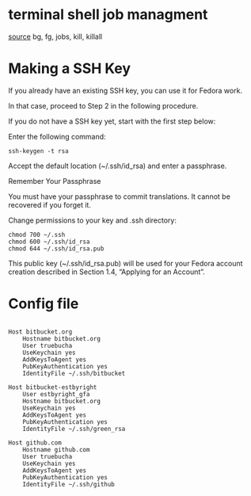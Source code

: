 # terminal shell job managment

[source](http://www.tldp.org/LDP/abs/html/x9644.html)
bg, fg, jobs, kill, killall

# Making a SSH Key

If you already have an existing SSH key, you can use it for Fedora work.

In that case, proceed to Step 2 in the following procedure.

If you do not have a SSH key yet, start with the first step below:

Enter the following command:


```
ssh-keygen -t rsa
```

Accept the default location (~/.ssh/id_rsa) and enter a passphrase.

Remember Your Passphrase

You must have your passphrase to commit translations. It cannot be recovered if you forget it.

Change permissions to your key and .ssh directory:


```
chmod 700 ~/.ssh 
chmod 600 ~/.ssh/id_rsa
chmod 644 ~/.ssh/id_rsa.pub
```

This public key (~/.ssh/id_rsa.pub) will be used for your Fedora account creation described in Section 1.4, “Applying for an Account”.

# Config file


```

Host bitbucket.org
    Hostname bitbucket.org
    User truebucha
    UseKeychain yes
    AddKeysToAgent yes
    PubKeyAuthentication yes
    IdentityFile ~/.ssh/bitbucket

Host bitbucket-estbyright
	User estbyright_gfa
   	Hostname bitbucket.org
    UseKeychain yes
   	AddKeysToAgent yes
    PubKeyAuthentication yes
	IdentityFile ~/.ssh/green_rsa

Host github.com
   	Hostname github.com
    User truebucha
	UseKeychain yes
   	AddKeysToAgent yes
    PubKeyAuthentication yes
    IdentityFile ~/.ssh/github
        
```